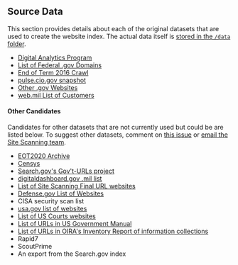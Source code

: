 ## Source Data

This section provides details about each of the original datasets that are used to create the website index.  The actual data itself is [stored in the `/data` folder](https://github.com/GSA/federal-website-index/tree/main/data).  

* [Digital Analytics Program](https://github.com/GSA/federal-website-index/blob/main/source-data/dap.md)
* [List of Federal .gov Domains](https://github.com/GSA/federal-website-index/blob/main/source-data/dotgov-registry-federal.md)
* [End of Term 2016 Crawl](https://github.com/GSA/federal-website-index/blob/main/source-data/eot2016.md)
* [pulse.cio.gov snapshot](https://github.com/GSA/federal-website-index/blob/main/source-data/pulse-snapshot.md)
* [Other .gov Websites](https://github.com/GSA/federal-website-index/blob/main/source-data/other-websites.md)
* [web.mil List of Customers](https://github.com/GSA/federal-website-index/blob/main/source-data/dotmil-websites.md)


#### Other Candidates

Candidates for other datasets that are not currently used but could be are listed below. To suggest other datasets, comment on [this issue](https://github.com/GSA/federal-website-index/issues/5) or [email the Site Scanning team](mailto:site-scanning@gsa.gov).  

* [EOT2020 Archive](https://github.com/end-of-term/eot2020)
* [Censys](https://github.com/GSA/federal-website-index/blob/main/source-data/censys.md)
* [Search.gov's Gov't-URLs project](https://github.com/GSA/govt-urls)
* [digitaldashboard.gov .mil list](https://github.com/GSA/federal-website-index/blob/main/source-data/dotmil_websites-2.md)
* [List of Site Scanning Final URL websites](https://github.com/GSA/federal-website-index/blob/main/source-data/site-scanning-final-websites.md)
* [Defense.gov List of Websites](https://www.defense.gov/Resources/Military-Departments/)
* CISA security scan list
* [usa.gov list of websites](https://www.usa.gov/agency-index)
* [List of US Courts websites](https://www.uscourts.gov/about-federal-courts/federal-courts-public/court-website-links)
* [List of URLs in US Government Manual](https://www.govinfo.gov/bulkdata/GOVMAN)
* [List of URLs in OIRA's Inventory Report of information collections](https://www.reginfo.gov/public/do/PRAXML)
* Rapid7
* ScoutPrime
* An export from the Search.gov index
